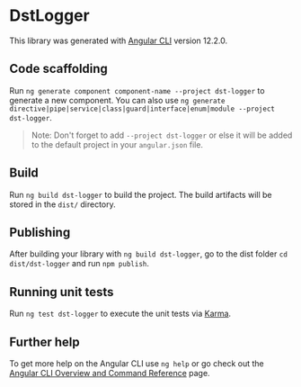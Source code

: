 # DstLogger

This library was generated with [Angular CLI](https://github.com/angular/angular-cli) version 12.2.0.

## Code scaffolding

Run `ng generate component component-name --project dst-logger` to generate a new component. You can also use `ng generate directive|pipe|service|class|guard|interface|enum|module --project dst-logger`.
> Note: Don't forget to add `--project dst-logger` or else it will be added to the default project in your `angular.json` file. 

## Build

Run `ng build dst-logger` to build the project. The build artifacts will be stored in the `dist/` directory.

## Publishing

After building your library with `ng build dst-logger`, go to the dist folder `cd dist/dst-logger` and run `npm publish`.

## Running unit tests

Run `ng test dst-logger` to execute the unit tests via [Karma](https://karma-runner.github.io).

## Further help

To get more help on the Angular CLI use `ng help` or go check out the [Angular CLI Overview and Command Reference](https://angular.io/cli) page.
